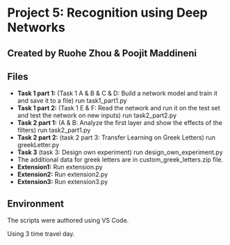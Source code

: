 # Project 5: Recognition using Deep Networks

## Created by Ruohe Zhou & Poojit Maddineni

## Files

- **Task 1 part 1:** (Task 1 A & B & C & D: Build a network model and train it and save it to a file) run task1_part1.py
- **Task 1 part 2:** (Task 1 E & F: Read the network and run it on the test set and test the network on new inputs) run task2_part2.py
- **Task 2 part 1:** (A & B: Analyze the first layer and show the effects of the filters) run task2_part1.py
- **Task 2 part 2:** (task 2 part 3: Transfer Learning on Greek Letters) run greekLetter.py
- **Task 3** (task 3: Design own experiment) run design_own_experiment.py
- The additional data for greek letters are in custom_greek_letters.zip file.
- **Extension1:** Run extension.py
- **Extension2:** Run extension2.py
- **Extension3:** Run extension3.py

## Environment 
The scripts were authored using VS Code.

Using 3 time travel day.
